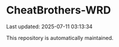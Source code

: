# CheatBrothers-WRD

Last updated: 2025-07-11 03:13:34

This repository is automatically maintained.
